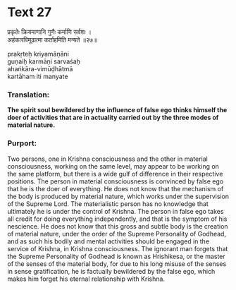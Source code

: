 # Text 27

प्रकृतेः क्रियमाणानि गुणैः कर्माणि सर्वशः ।  
अहंकारविमूढात्मा कर्ताहमिति मन्यते ॥२७॥

prakṛteḥ kriyamāṇāni  
guṇaiḥ karmāṇi sarvaśaḥ  
ahańkāra-vimūḍhātmā  
kartāham iti manyate



### Translation:

**The spirit soul bewildered by the influence of false ego thinks himself the doer of activities that are in actuality carried out by the three modes of material nature.**

### Purport:

Two persons, one in Krishna consciousness and the other in material consciousness, working on the same level, may appear to be working on the same platform, but there is a wide gulf of difference in their respective positions. The person in material consciousness is convinced by false ego that he is the doer of everything. He does not know that the mechanism of the body is produced by material nature, which works under the supervision of the Supreme Lord. The materialistic person has no knowledge that ultimately he is under the control of Krishna. The person in false ego takes all credit for doing everything independently, and that is the symptom of his nescience. He does not know that this gross and subtle body is the creation of material nature, under the order of the Supreme Personality of Godhead, and as such his bodily and mental activities should be engaged in the service of Krishna, in Krishna consciousness. The ignorant man forgets that the Supreme Personality of Godhead is known as Hrishikesa, or the master of the senses of the material body, for due to his long misuse of the senses in sense gratification, he is factually bewildered by the false ego, which makes him forget his eternal relationship with Krishna.